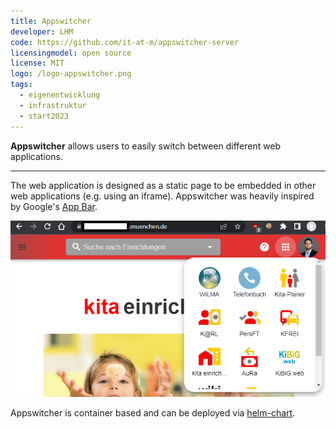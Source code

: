 ```yaml
---
title: Appswitcher
developer: LHM
code: https://github.com/it-at-m/appswitcher-server
licensingmodel: open source
license: MIT
logo: /logo-appswitcher.png
tags:
  - eigenentwicklung
  - infrastruktur
  - start2023
---
```


**Appswitcher** allows users to easily switch between different web applications.

---

The web application is designed as a static page to be embedded in other web applications (e.g. using an iframe).
Appswitcher was heavily inspired by Google's [App Bar](https://support.google.com/accounts/answer/1714464?hl=en#zippy=%2Cswitch-between-apps).

![Screenshot of a web page with the truncated headline "kita einrich", on top right a menu of 9 buttons](https://raw.githubusercontent.com/it-at-m/appswitcher-server/main/docs/embedded_in_applications.png)

Appswitcher is container based and can be deployed via [helm-chart](https://github.com/it-at-m/helm-charts/tree/main/charts/appswitcher-server).

